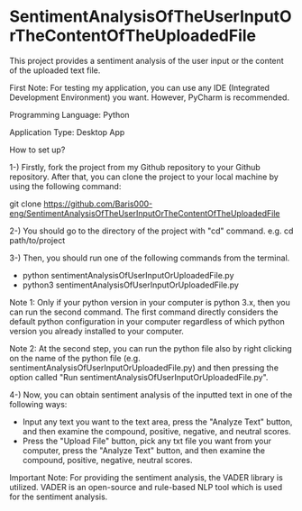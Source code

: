 # SentimentAnalysisOfTheUserInputOrTheContentOfTheUploadedFile
This project provides a sentiment analysis of the user input or the content of the uploaded text file.

First Note: For testing my application, you can use any IDE (Integrated Development Environment) you want. However, PyCharm is recommended.

Programming Language: Python

Application Type: Desktop App


How to set up?

1-) Firstly, fork the project from my Github repository to your Github repository. After that, you can clone the project to your local machine by using the following command:

git clone https://github.com/Baris000-eng/SentimentAnalysisOfTheUserInputOrTheContentOfTheUploadedFile

2-) You should go to the directory of the project with "cd" command.
e.g. cd path/to/project

3-) Then, you should run one of the following commands from the terminal.

- python sentimentAnalysisOfUserInputOrUploadedFile.py
- python3 sentimentAnalysisOfUserInputOrUploadedFile.py

Note 1: Only if your python version in your computer is python 3.x, then you can run the second command. The first command directly considers the default python configuration in your computer regardless of which python version you already installed to your computer.

Note 2: At the second step, you can run the python file also by right clicking on the name of the python file 
(e.g. sentimentAnalysisOfUserInputOrUploadedFile.py) and then pressing the option called 
"Run sentimentAnalysisOfUserInputOrUploadedFile.py".

4-) Now, you can obtain sentiment analysis of the inputted text in one of the following ways: 
  * Input any text you want to the text area, press the "Analyze Text" button, and then examine the compound, positive, negative,      and neutral scores.
  * Press the "Upload File" button, pick any txt file you want from your computer, press the "Analyze Text" button, and then examine   the compound, positive, negative, neutral scores.


Important Note: For providing the sentiment analysis, the VADER library is utilized. VADER is an open-source and rule-based NLP tool which is used for the sentiment analysis.

